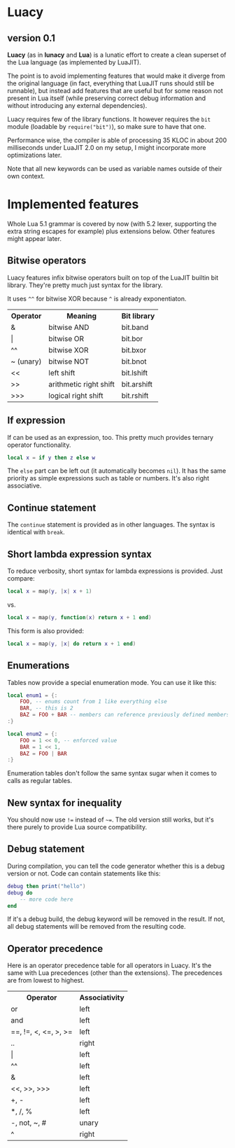 # Luacy
## version 0.1

**Luacy** (as in **lunacy** and **Lua**) is a lunatic effort to create a clean
superset of the Lua language (as implemented by LuaJIT).

The point is to avoid implementing features that would make it diverge from
the original language (in fact, everything that LuaJIT runs should still be
runnable), but instead add features that are useful but for some reason
not present in Lua itself (while preserving correct debug information
and without introducing any external dependencies).

Luacy requires few of the library functions. It however requires the `bit`
module (loadable by `require("bit")`), so make sure to have that one.

Performance wise, the compiler is able of processing 35 KLOC in about 200
milliseconds under LuaJIT 2.0 on my setup, I might incorporate more
optimizations later.

Note that all new keywords can be used as variable names outside of their
own context.

# Implemented features

Whole Lua 5.1 grammar is covered by now (with 5.2 lexer, supporting the
extra string escapes for example) plus extensions below. Other features
might appear later.

## Bitwise operators

Luacy features infix bitwise operators built on top of the LuaJIT builtin
bit library. They're pretty much just syntax for the library.

It uses `^^` for bitwise XOR because `^` is already exponentiaton.

<table>
  <tr>
    <th>Operator</th><th>Meaning</th><th>Bit library</th>
  </tr>
  <tr>
    <td>&amp;</td><td>bitwise AND</td><td>bit.band</td>
  </tr>
  <tr>
    <td>|</td><td>bitwise OR</td><td>bit.bor</td>
  </tr>
  <tr>
    <td>^^</td><td>bitwise XOR</td><td>bit.bxor</td>
  </tr>
  <tr>
    <td>~ (unary)</td><td>bitwise NOT</td><td>bit.bnot</td>
  </tr>
  <tr>
    <td>&lt;&lt;</td><td>left shift</td><td>bit.lshift</td>
  </tr>
  <tr>
    <td>&gt;&gt;</td><td>arithmetic right shift</td><td>bit.arshift</td>
  </tr>
  <tr>
    <td>&gt;&gt;&gt;</td><td>logical right shift</td><td>bit.rshift</td>
  </tr>
</table>

## If expression

If can be used as an expression, too. This pretty much provides ternary
operator functionality.

```lua
local x = if y then z else w
```

The `else` part can be left out (it automatically becomes `nil`). It has
the same priority as simple expressions such as table or numbers. It's
also right associative.

## Continue statement

The `continue` statement is provided as in other languages. The syntax is
identical with `break`.

## Short lambda expression syntax

To reduce verbosity, short syntax for lambda expressions is provided. Just
compare:

```lua
local x = map(y, |x| x + 1)
```

vs.

```lua
local x = map(y, function(x) return x + 1 end)
```

This form is also provided:

```lua
local x = map(y, |x| do return x + 1 end)
```

## Enumerations

Tables now provide a special enumeration mode. You can use it like this:

```lua
local enum1 = {:
    FOO, -- enums count from 1 like everything else
    BAR, -- this is 2
    BAZ = FOO + BAR -- members can reference previously defined members
:}

local enum2 = {:
    FOO = 1 << 0, -- enforced value
    BAR = 1 << 1,
    BAZ = FOO | BAR
:}
```

Enumeration tables don't follow the same syntax sugar when it comes to calls
as regular tables.

## New syntax for inequality

You should now use `!=` instead of `~=`. The old version still works, but it's
there purely to provide Lua source compatibility.

## Debug statement

During compilation, you can tell the code generator whether this is a debug
version or not. Code can contain statements like this:

```lua
debug then print("hello")
debug do
    -- more code here
end
```

If it's a debug build, the debug keyword will be removed in the result. If
not, all debug statements will be removed from the resulting code.

## Operator precedence

Here is an operator precedence table for all operators in Luacy. It's the
same with Lua precedences (other than the extensions). The precedences are
from lowest to highest.

<table>
  <tr>
    <th>Operator</th><th>Associativity</th>
  </tr>
  <tr>
    <td>or</td><td>left</td>
  </tr>
  <tr>
    <td>and</td><td>left</td>
  </tr>
  <tr>
    <td>==, !=, &lt;, &lt;=, &gt;, &gt;=</td><td>left</td>
  </tr>
  <tr>
    <td>..</td><td>right</td>
  </tr>
  <tr>
    <td>|</td><td>left</td>
  </tr>
  <tr>
    <td>^^</td><td>left</td>
  </tr>
  <tr>
    <td>&amp;</td><td>left</td>
  </tr>
  <tr>
    <td>&lt;&lt;, &gt;&gt;, &gt;&gt;&gt;</td><td>left</td>
  </tr>
  <tr>
    <td>+, -</td><td>left</td>
  </tr>
  <tr>
    <td>*, /, %</td><td>left</td>
  </tr>
  <tr>
    <td>-, not, ~, #</td><td>unary</td>
  </tr>
  <tr>
    <td>^</td><td>right</td>
  </tr>
</table>
